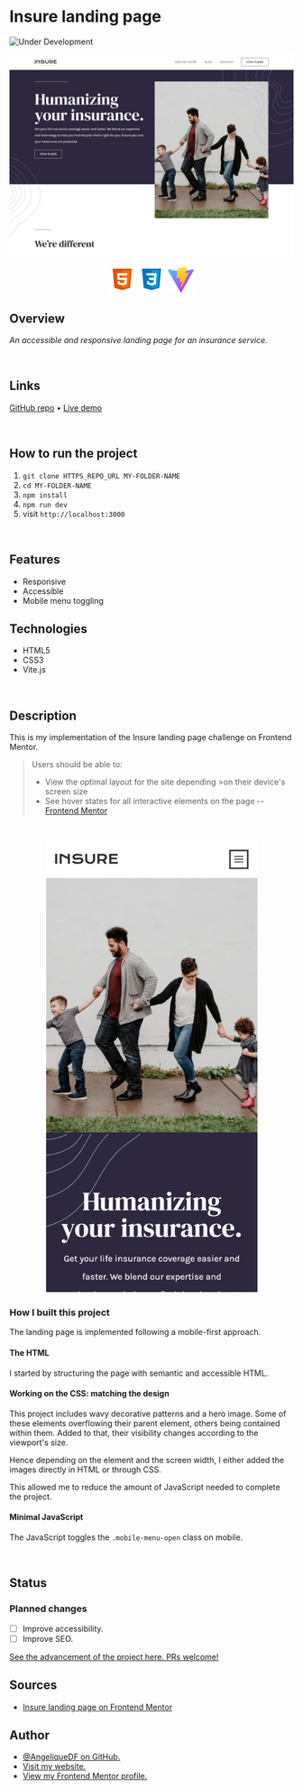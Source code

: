 # Insure landing page

![Under Development](https://img.shields.io/badge/under-development-orange.svg)

![Screenshot of the the Insure landing page on desktop.](./src/images/insure-landing-page-desktop-screenshot.png)

<div align="center">
  <img src="./src/images/logo-html5.svg" width="48px" />
  <img src="./src/images/logo-css3.svg" width="48px" />
  <img src="./src/images/logo-vitejs.svg" width="48px" />
</div>

## Overview

_An accessible and responsive landing page for an insurance service._

<br />

## Links

<p>
<a href="https://github.com/AngeliqueDF/insure-landing-page">GitHub repo</a> • <a href="/.github/CONTRIBUTING.md">Live demo </a>
</p>

<br />

## How to run the project

1. `git clone HTTPS_REPO_URL MY-FOLDER-NAME`
2. `cd MY-FOLDER-NAME`
3. `npm install`
4. `npm run dev`
5. visit `http://localhost:3000`

<br />

## Features

- Responsive
- Accessible
- Mobile menu toggling

## Technologies

- HTML5
- CSS3
- Vite.js

<br />

## Description

This is my implementation of the Insure landing page challenge on Frontend Mentor.

> Users should be able to:
>
> - View the optimal layout for the site depending >on their device's screen size
> - See hover states for all interactive elements on the page
>   -- [Frontend Mentor](https://www.frontendmentor.io/challenges/insure-landing-page-uTU68JV8)

<br />

<p align="center">
<img width="375" width="667" src="./images/../src/images/insure-landing-page-mobile-screenshot.png" alt="Screenshot of the the Insure landing page on mobile." />
</p>

### How I built this project

The landing page is implemented following a mobile-first approach.

#### The HTML

I started by structuring the page with semantic and accessible HTML.

#### Working on the CSS: matching the design

This project includes wavy decorative patterns and a hero image. Some of these elements overflowing their parent element, others being contained within them. Added to that, their visibility changes according to the viewport's size.

Hence depending on the element and the screen width, I either added the images directly in HTML or through CSS.

This allowed me to reduce the amount of JavaScript needed to complete the project.

#### Minimal JavaScript

The JavaScript toggles the `.mobile-menu-open` class on mobile.

<!-- ### Recommended technologies and tools -->

<br />

## Status

### Planned changes

- [ ] Improve accessibility.
- [ ] Improve SEO.

[See the advancement of the project here. PRs welcome!]()

## Sources

- [Insure landing page on Frontend Mentor](https://www.frontendmentor.io/challenges/insure-landing-page-uTU68JV8)

## Author

- [@AngeliqueDF on GitHub.](https://github.com/AngeliqueDF)
- [Visit my website.](https://adf.dev)
- [View my Frontend Mentor profile.](https://www.frontendmentor.io/profile/AngeliqueDF)
